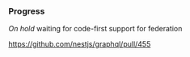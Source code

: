 ### Progress
*On hold* waiting for code-first support for federation

https://github.com/nestjs/graphql/pull/455
